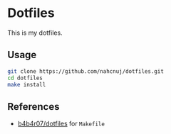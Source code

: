 # Dotfiles
This is my dotfiles.

## Usage
```bash
git clone https://github.com/nahcnuj/dotfiles.git
cd dotfiles
make install
```

## References
- [b4b4r07/dotfiles](https://github.com/b4b4r07/dotfiles) for `Makefile`

